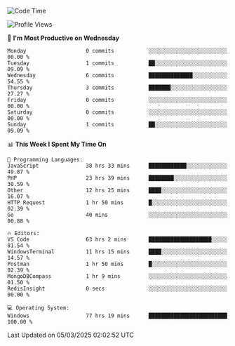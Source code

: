 <!--START_SECTION:waka-->
![Code Time](http://img.shields.io/badge/Code%20Time-4%2C273%20hrs%2058%20mins-blue)

![Profile Views](http://img.shields.io/badge/Profile%20Views-0-blue)

📅 **I'm Most Productive on Wednesday** 

```text
Monday                   0 commits           ░░░░░░░░░░░░░░░░░░░░░░░░░   00.00 % 
Tuesday                  1 commits           ██░░░░░░░░░░░░░░░░░░░░░░░   09.09 % 
Wednesday                6 commits           ██████████████░░░░░░░░░░░   54.55 % 
Thursday                 3 commits           ███████░░░░░░░░░░░░░░░░░░   27.27 % 
Friday                   0 commits           ░░░░░░░░░░░░░░░░░░░░░░░░░   00.00 % 
Saturday                 0 commits           ░░░░░░░░░░░░░░░░░░░░░░░░░   00.00 % 
Sunday                   1 commits           ██░░░░░░░░░░░░░░░░░░░░░░░   09.09 % 
```


📊 **This Week I Spent My Time On** 

```text
💬 Programming Languages: 
JavaScript               38 hrs 33 mins      ████████████░░░░░░░░░░░░░   49.87 % 
PHP                      23 hrs 39 mins      ████████░░░░░░░░░░░░░░░░░   30.59 % 
Other                    12 hrs 25 mins      ████░░░░░░░░░░░░░░░░░░░░░   16.07 % 
HTTP Request             1 hr 50 mins        █░░░░░░░░░░░░░░░░░░░░░░░░   02.39 % 
Go                       40 mins             ░░░░░░░░░░░░░░░░░░░░░░░░░   00.88 % 

🔥 Editors: 
VS Code                  63 hrs 2 mins       ████████████████████░░░░░   81.54 % 
WindowsTerminal          11 hrs 15 mins      ████░░░░░░░░░░░░░░░░░░░░░   14.57 % 
Postman                  1 hr 50 mins        █░░░░░░░░░░░░░░░░░░░░░░░░   02.39 % 
MongoDBCompass           1 hr 9 mins         ░░░░░░░░░░░░░░░░░░░░░░░░░   01.50 % 
RedisInsight             0 secs              ░░░░░░░░░░░░░░░░░░░░░░░░░   00.00 % 

💻 Operating System: 
Windows                  77 hrs 19 mins      █████████████████████████   100.00 % 
```


 Last Updated on 05/03/2025 02:02:52 UTC
<!--END_SECTION:waka-->
